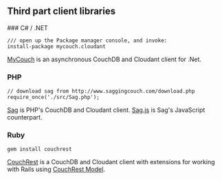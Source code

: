 ## Third part client libraries
<div id="thirdparty"></div>
### C# / .NET

```
/// open up the Package manager console, and invoke:
install-package mycouch.cloudant
```

[MyCouch](https://github.com/danielwertheim/mycouch) is an asynchronous CouchDB and Cloudant client for .Net.

### PHP

```
// download sag from http://www.saggingcouch.com/download.php
require_once('./src/Sag.php');
```

[Sag](http://www.saggingcouch.com/) is PHP's CouchDB and Cloudant client. [Sag.js](https://github.com/sbisbee/sag-js) is Sag's JavaScript counterpart.

### Ruby

```
gem install couchrest
```

[CouchRest](https://github.com/couchrest/couchrest) is a CouchDB and Cloudant client with extensions for working with Rails using [CouchRest Model](https://github.com/couchrest/couchrest_model).

